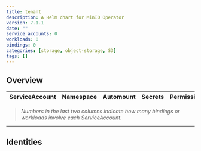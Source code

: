 ```yaml
---
title: tenant
description: A Helm chart for MinIO Operator
version: 7.1.1
date: ""
service_accounts: 0
workloads: 0
bindings: 0
categories: [storage, object-storage, S3]
tags: []
---
```


## Overview

|ServiceAccount|Namespace|Automount|Secrets|Permissions|Workloads|
|---|---|---|---|---|---|


> *Numbers in the last two columns indicate how many bindings or workloads involve each ServiceAccount.*

---

## Identities

